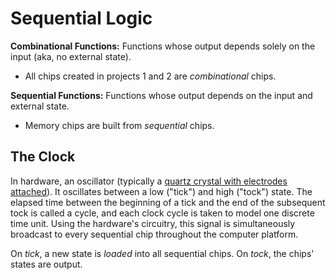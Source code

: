 # Sequential Logic

**Combinational Functions:** Functions whose output depends solely on the input (aka, no external state).

- All chips created in projects 1 and 2 are *combinational* chips.

**Sequential Functions:** Functions whose output depends on the input and external state.

- Memory chips are built from *sequential* chips.

## The Clock

In hardware, an oscillator (typically a [quartz crystal with electrodes attached](https://en.wikipedia.org/wiki/Crystal_oscillator)). It oscillates between a low ("tick") and high ("tock") state. The elapsed time between the beginning of a tick and the end of the subsequent tock is called a cycle, and each clock cycle is taken to model one discrete time unit. Using the hardware's circuitry, this signal is simultaneously broadcast to every sequential chip throughout the computer platform.

On *tick*, a new state is *loaded* into all sequential chips. On *tock*, the chips' states are output.
